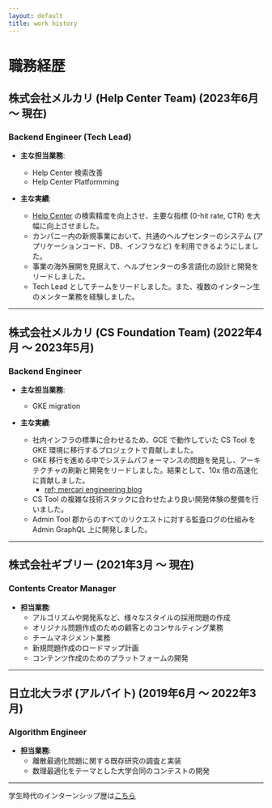 ```yaml
---
layout: default
title: work history
---
```


# 職務経歴

## 株式会社メルカリ (Help Center Team) (2023年6月 ～ 現在)
### Backend Engineer (Tech Lead)
- **主な担当業務**:
  - Help Center 検索改善
  - Help Center Platformming

- **主な実績**:
  - [Help Center](https://help.jp.mercari.com/) の検索精度を向上させ、主要な指標 (0-hit rate, CTR) を大幅に向上させました。
  - カンパニー内の新規事業において、共通のヘルプセンターのシステム (アプリケーションコード、DB、インフラなど) を利用できるようにしました。
  - 事業の海外展開を見据えて、ヘルプセンターの多言語化の設計と開発をリードしました。
  - Tech Lead としてチームをリードしました。また、複数のインターン生のメンター業務を経験しました。

---

## 株式会社メルカリ (CS Foundation Team) (2022年4月 ～ 2023年5月)
### Backend Engineer
- **主な担当業務**:
  - GKE migration

- **主な実績**:
  - 社内インフラの標準に合わせるため、GCE で動作していた CS Tool を GKE 環境に移行するプロジェクトで貢献しました。
  - GKE 移行を進める中でシステムパフォーマンスの問題を発見し、アーキテクチャの刷新と開発をリードしました。結果として、10x 倍の高速化に貢献しました。
    - [ref; mercari engineering blog](https://engineering.mercari.com/blog/entry/migrate-for-gke/)
  - CS Tool の複雑な技術スタックに合わせたより良い開発体験の整備を行いました。
  - Admin Tool 郡からのすべてのリクエストに対する監査ログの仕組みを Admin GraphQL 上に開発しました。

---

## 株式会社ギブリー (2021年3月 ～ 現在)
### Contents Creator Manager
- **担当業務**:
  - アルゴリズムや開発系など、様々なスタイルの採用問題の作成
  - オリジナル問題作成のための顧客とのコンサルティング業務
  - チームマネジメント業務
  - 新規問題作成のロードマップ計画
  - コンテンツ作成のためのプラットフォームの開発

---

## 日立北大ラボ (アルバイト) (2019年6月 〜 2022年3月)
### Algorithm Engineer
- **担当業務**:
  - 離散最適化問題に関する既存研究の調査と実装
  - 数理最適化をテーマとした大学合同のコンテストの開発

---

学生時代のインターンシップ歴は[こちら](../internship/)
